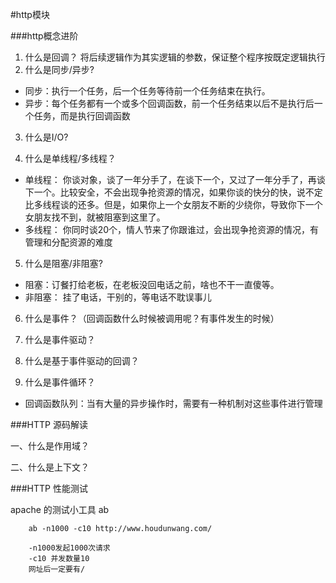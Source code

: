 #http模块

###http概念进阶
1. 什么是回调？
    将后续逻辑作为其实逻辑的参数，保证整个程序按既定逻辑执行
2. 什么是同步/异步?
* 同步：执行一个任务，后一个任务等待前一个任务结束在执行。
* 异步：每个任务都有一个或多个回调函数，前一个任务结束以后不是执行后一个任务，而是执行回调函数
3. 什么是I/O?

4. 什么是单线程/多线程？
* 单线程： 你谈对象，谈了一年分手了，在谈下一个，又过了一年分手了，再谈下一个。比较安全，不会出现争抢资源的情况，如果你谈的快分的快，说不定比多线程谈的还多。但是，如果你上一个女朋友不断的少绕你，导致你下一个女朋友找不到，就被阻塞到这里了。
* 多线程： 你同时谈20个，情人节来了你跟谁过，会出现争抢资源的情况，有管理和分配资源的难度

5. 什么是阻塞/非阻塞?
* 阻塞：订餐打给老板，在老板没回电话之前，啥也不干一直傻等。
* 非阻塞： 挂了电话，干别的，等电话不耽误事儿

6. 什么是事件？（回调函数什么时候被调用呢？有事件发生的时候）


7. 什么是事件驱动？
8. 什么是基于事件驱动的回调？
9. 什么是事件循环？

* 回调函数队列：当有大量的异步操作时，需要有一种机制对这些事件进行管理

###HTTP 源码解读

一、什么是作用域？

二、什么是上下文？


###HTTP 性能测试

apache 的测试小工具 ab

        ab -n1000 -c10 http://www.houdunwang.com/
        
        -n1000发起1000次请求
        -c10 并发数量10
        网址后一定要有/
        














